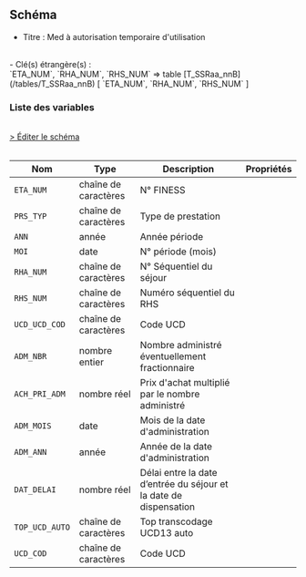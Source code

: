 ## Schéma

- Titre : Med à autorisation temporaire d'utilisation
<br />
- Clé(s) étrangère(s) : <br />
`ETA_NUM`, `RHA_NUM`, `RHS_NUM` => table [T_SSRaa_nnB](/tables/T_SSRaa_nnB) [ `ETA_NUM`, `RHA_NUM`, `RHS_NUM` ]<br />

### Liste des variables
<br />
<div>
    <a href="https://gitlab.com/healthdatahub/schema-snds/edit/master/schemas/PMSI/PMSI%20SSR/T_SSRaa_nnMEDATU.json"  
    arget="_blank" rel="noopener noreferrer">> Éditer le schéma</a>
    <OutboundLink />
</div>
<br />

Nom|Type|Description|Propriétés
-|-|-|-
`ETA_NUM`|chaîne de caractères|N° FINESS||
`PRS_TYP`|chaîne de caractères|Type de prestation||
`ANN`|année|Année période||
`MOI`|date|N° période (mois)||
`RHA_NUM`|chaîne de caractères|N° Séquentiel du séjour||
`RHS_NUM`|chaîne de caractères|Numéro séquentiel du RHS||
`UCD_UCD_COD`|chaîne de caractères|Code UCD||
`ADM_NBR`|nombre entier|Nombre administré éventuellement fractionnaire||
`ACH_PRI_ADM`|nombre réel|Prix d&#x27;achat multiplié par le nombre administré||
`ADM_MOIS`|date|Mois de la date d&#x27;administration||
`ADM_ANN`|année|Année de la date d&#x27;administration||
`DAT_DELAI`|nombre réel|Délai entre la date d’entrée du séjour et la date de dispensation||
`TOP_UCD_AUTO`|chaîne de caractères|Top transcodage UCD13 auto||
`UCD_COD`|chaîne de caractères|Code UCD||

